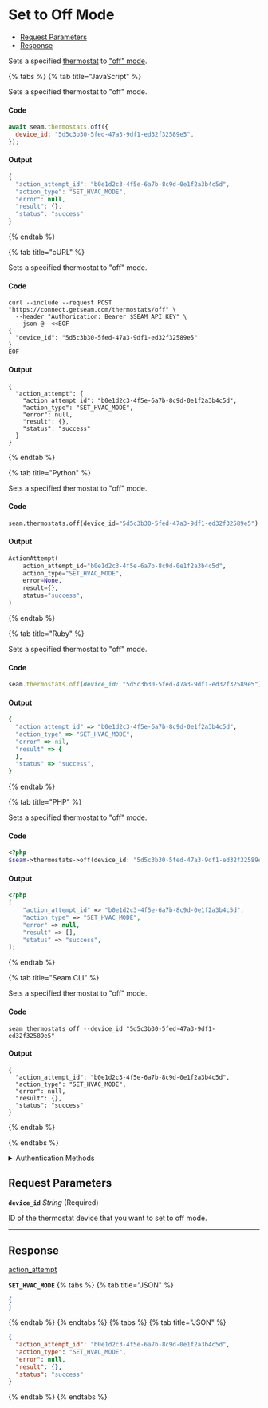 # Set to Off Mode

- [Request Parameters](#request-parameters)
- [Response](#response)

Sets a specified [thermostat](https://docs.seam.co/latest/capability-guides/thermostats) to ["off" mode](https://docs.seam.co/latest/capability-guides/thermostats/configure-current-climate-settings).


{% tabs %}
{% tab title="JavaScript" %}

Sets a specified thermostat to "off" mode.

#### Code

```javascript
await seam.thermostats.off({
  device_id: "5d5c3b30-5fed-47a3-9df1-ed32f32589e5",
});
```

#### Output

```javascript
{
  "action_attempt_id": "b0e1d2c3-4f5e-6a7b-8c9d-0e1f2a3b4c5d",
  "action_type": "SET_HVAC_MODE",
  "error": null,
  "result": {},
  "status": "success"
}
```
{% endtab %}

{% tab title="cURL" %}

Sets a specified thermostat to "off" mode.

#### Code

```curl
curl --include --request POST "https://connect.getseam.com/thermostats/off" \
  --header "Authorization: Bearer $SEAM_API_KEY" \
  --json @- <<EOF
{
  "device_id": "5d5c3b30-5fed-47a3-9df1-ed32f32589e5"
}
EOF
```

#### Output

```curl
{
  "action_attempt": {
    "action_attempt_id": "b0e1d2c3-4f5e-6a7b-8c9d-0e1f2a3b4c5d",
    "action_type": "SET_HVAC_MODE",
    "error": null,
    "result": {},
    "status": "success"
  }
}
```
{% endtab %}

{% tab title="Python" %}

Sets a specified thermostat to "off" mode.

#### Code

```python
seam.thermostats.off(device_id="5d5c3b30-5fed-47a3-9df1-ed32f32589e5")
```

#### Output

```python
ActionAttempt(
    action_attempt_id="b0e1d2c3-4f5e-6a7b-8c9d-0e1f2a3b4c5d",
    action_type="SET_HVAC_MODE",
    error=None,
    result={},
    status="success",
)
```
{% endtab %}

{% tab title="Ruby" %}

Sets a specified thermostat to "off" mode.

#### Code

```ruby
seam.thermostats.off(device_id: "5d5c3b30-5fed-47a3-9df1-ed32f32589e5")
```

#### Output

```ruby
{
  "action_attempt_id" => "b0e1d2c3-4f5e-6a7b-8c9d-0e1f2a3b4c5d",
  "action_type" => "SET_HVAC_MODE",
  "error" => nil,
  "result" => {
  },
  "status" => "success",
}
```
{% endtab %}

{% tab title="PHP" %}

Sets a specified thermostat to "off" mode.

#### Code

```php
<?php
$seam->thermostats->off(device_id: "5d5c3b30-5fed-47a3-9df1-ed32f32589e5");
```

#### Output

```php
<?php
[
    "action_attempt_id" => "b0e1d2c3-4f5e-6a7b-8c9d-0e1f2a3b4c5d",
    "action_type" => "SET_HVAC_MODE",
    "error" => null,
    "result" => [],
    "status" => "success",
];
```
{% endtab %}

{% tab title="Seam CLI" %}

Sets a specified thermostat to "off" mode.

#### Code

```seam_cli
seam thermostats off --device_id "5d5c3b30-5fed-47a3-9df1-ed32f32589e5"
```

#### Output

```seam_cli
{
  "action_attempt_id": "b0e1d2c3-4f5e-6a7b-8c9d-0e1f2a3b4c5d",
  "action_type": "SET_HVAC_MODE",
  "error": null,
  "result": {},
  "status": "success"
}
```
{% endtab %}

{% endtabs %}


<details>

<summary>Authentication Methods</summary>

- API key
- Client session token
- Personal access token
  <br>Must also include the `seam-workspace` header in the request.

To learn more, see [Authentication](https://docs.seam.co/latest/api/authentication).
</details>

## Request Parameters

**`device_id`** *String* (Required)

ID of the thermostat device that you want to set to off mode.

---


## Response

[action\_attempt](./)

**`SET_HVAC_MODE`**
{% tabs %}
{% tab title="JSON" %}
```json
{
}
```
{% endtab %}
{% endtabs %}
{% tabs %}
{% tab title="JSON" %}
```json
{
  "action_attempt_id": "b0e1d2c3-4f5e-6a7b-8c9d-0e1f2a3b4c5d",
  "action_type": "SET_HVAC_MODE",
  "error": null,
  "result": {},
  "status": "success"
}
```
{% endtab %}
{% endtabs %}
